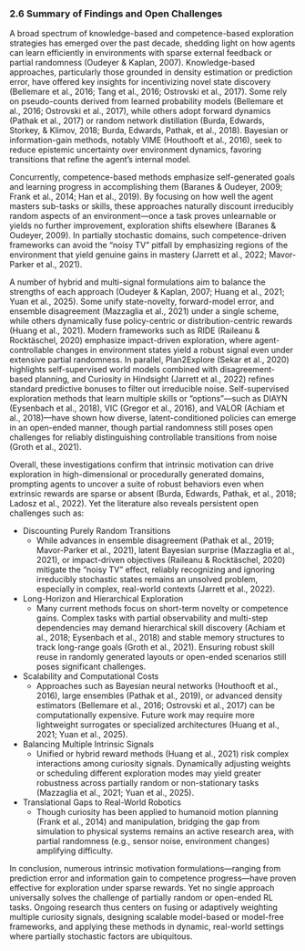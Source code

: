 ### 2.6 Summary of Findings and Open Challenges

A broad spectrum of knowledge-based and competence-based exploration strategies has emerged over the past decade, shedding light on how agents can learn efficiently in environments with sparse external feedback or partial randomness (Oudeyer & Kaplan, 2007). Knowledge-based approaches, particularly those grounded in density estimation or prediction error, have offered key insights for incentivizing novel state discovery (Bellemare et al., 2016; Tang et al., 2016; Ostrovski et al., 2017). Some rely on pseudo-counts derived from learned probability models (Bellemare et al., 2016; Ostrovski et al., 2017), while others adopt forward dynamics (Pathak et al., 2017) or random network distillation (Burda, Edwards, Storkey, & Klimov, 2018; Burda, Edwards, Pathak, et al., 2018). Bayesian or information-gain methods, notably VIME (Houthooft et al., 2016), seek to reduce epistemic uncertainty over environment dynamics, favoring transitions that refine the agent’s internal model.

Concurrently, competence-based methods emphasize self-generated goals and learning progress in accomplishing them (Baranes & Oudeyer, 2009; Frank et al., 2014; Han et al., 2019). By focusing on how well the agent masters sub-tasks or skills, these approaches naturally discount irreducibly random aspects of an environment—once a task proves unlearnable or yields no further improvement, exploration shifts elsewhere (Baranes & Oudeyer, 2009). In partially stochastic domains, such competence-driven frameworks can avoid the “noisy TV” pitfall by emphasizing regions of the environment that yield genuine gains in mastery (Jarrett et al., 2022; Mavor-Parker et al., 2021).

A number of hybrid and multi-signal formulations aim to balance the strengths of each approach (Oudeyer & Kaplan, 2007; Huang et al., 2021; Yuan et al., 2025). Some unify state-novelty, forward-model error, and ensemble disagreement (Mazzaglia et al., 2021) under a single scheme, while others dynamically fuse policy-centric or distribution-centric rewards (Huang et al., 2021). Modern frameworks such as RIDE (Raileanu & Rocktäschel, 2020) emphasize impact-driven exploration, where agent-controllable changes in environment states yield a robust signal even under extensive partial randomness. In parallel, Plan2Explore (Sekar et al., 2020) highlights self-supervised world models combined with disagreement-based planning, and Curiosity in Hindsight (Jarrett et al., 2022) refines standard predictive bonuses to filter out irreducible noise. Self-supervised exploration methods that learn multiple skills or “options”—such as DIAYN (Eysenbach et al., 2018), VIC (Gregor et al., 2016), and VALOR (Achiam et al., 2018)—have shown how diverse, latent-conditioned policies can emerge in an open-ended manner, though partial randomness still poses open challenges for reliably distinguishing controllable transitions from noise (Groth et al., 2021).

Overall, these investigations confirm that intrinsic motivation can drive exploration in high-dimensional or procedurally generated domains, prompting agents to uncover a suite of robust behaviors even when extrinsic rewards are sparse or absent (Burda, Edwards, Pathak, et al., 2018; Ladosz et al., 2022). Yet the literature also reveals persistent open challenges such as:
- Discounting Purely Random Transitions
  - While advances in ensemble disagreement (Pathak et al., 2019; Mavor-Parker et al., 2021), latent Bayesian surprise (Mazzaglia et al., 2021), or impact-driven objectives (Raileanu & Rocktäschel, 2020) mitigate the “noisy TV” effect, reliably recognizing and ignoring irreducibly stochastic states remains an unsolved problem, especially in complex, real-world contexts (Jarrett et al., 2022).
- Long-Horizon and Hierarchical Exploration
  - Many current methods focus on short-term novelty or competence gains. Complex tasks with partial observability and multi-step dependencies may demand hierarchical skill discovery (Achiam et al., 2018; Eysenbach et al., 2018) and stable memory structures to track long-range goals (Groth et al., 2021). Ensuring robust skill reuse in randomly generated layouts or open-ended scenarios still poses significant challenges.
- Scalability and Computational Costs
  - Approaches such as Bayesian neural networks (Houthooft et al., 2016), large ensembles (Pathak et al., 2019), or advanced density estimators (Bellemare et al., 2016; Ostrovski et al., 2017) can be computationally expensive. Future work may require more lightweight surrogates or specialized architectures (Huang et al., 2021; Yuan et al., 2025).
- Balancing Multiple Intrinsic Signals
  - Unified or hybrid reward methods (Huang et al., 2021) risk complex interactions among curiosity signals. Dynamically adjusting weights or scheduling different exploration modes may yield greater robustness across partially random or non-stationary tasks (Mazzaglia et al., 2021; Yuan et al., 2025).
- Translational Gaps to Real-World Robotics
  - Though curiosity has been applied to humanoid motion planning (Frank et al., 2014) and manipulation, bridging the gap from simulation to physical systems remains an active research area, with partial randomness (e.g., sensor noise, environment changes) amplifying difficulty.

In conclusion, numerous intrinsic motivation formulations—ranging from prediction error and information gain to competence progress—have proven effective for exploration under sparse rewards. Yet no single approach universally solves the challenge of partially random or open-ended RL tasks. Ongoing research thus centers on fusing or adaptively weighting multiple curiosity signals, designing scalable model-based or model-free frameworks, and applying these methods in dynamic, real-world settings where partially stochastic factors are ubiquitous. 
